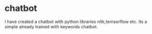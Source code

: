 # chatbot
I have created a chatbot with python libraries nltk,temsorflow etc. Its a simple already trained with keywords chatbot.
